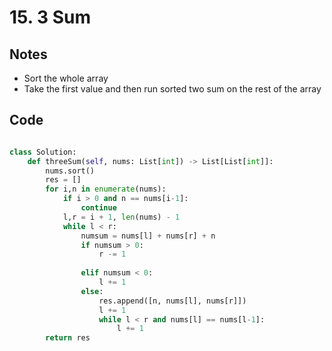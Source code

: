 # 15. 3 Sum

## Notes
- Sort the whole array
- Take the first value and then run sorted two sum on the rest of the array

## Code
```python

class Solution:
    def threeSum(self, nums: List[int]) -> List[List[int]]:
        nums.sort()
        res = []
        for i,n in enumerate(nums):
            if i > 0 and n == nums[i-1]:
                continue
            l,r = i + 1, len(nums) - 1
            while l < r:
                numsum = nums[l] + nums[r] + n
                if numsum > 0:
                    r -= 1
                    
                elif numsum < 0:
                    l += 1
                else:
                    res.append([n, nums[l], nums[r]])
                    l += 1
                    while l < r and nums[l] == nums[l-1]:
                        l += 1
        return res
```
